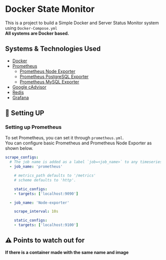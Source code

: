 # Docker State Monitor
This is a project to build a Simple Docker and Server Status Monitor system using `Docker-Compose.yml`  
**All systems are Docker based.**

## Systems & Technologies Used
- [Docker](https://www.docker.com/) 
- [Prometheus](https://prometheus.io/)
    - [Prometheus Node Exporter](https://github.com/prometheus/node_exporter)
    - [Prometheus PostgreSQL Exporter](https://github.com/prometheus-community/postgres_exporter)
    - [Prometheus MySQL Exporter](https://github.com/prometheus/mysqld_exporter) 
- [Google cAdvisor](https://github.com/google/cadvisor)
- [Redis](https://redis.io/)  
- [Grafana](https://grafana.com/)

## 🧭 Setting UP

### Setting up Prometheus
To set Prometheus, you can set it through `prometheus.yml`.  
You can configure basic Prometheus and Prometheus Node Exporter as shown below.

```yml
scrape_configs:
  # The job name is added as a label `job=<job_name>` to any timeseries scraped from this config.
  - job_name: 'prometheus'

    # metrics_path defaults to '/metrics'
    # scheme defaults to 'http'.

    static_configs:
    - targets: ['localhost:9090']

  - job_name: 'Node-exporter'

    scrape_interval: 10s

    static_configs:
    - targets: ['localhost:9100']
```

## ⚠️ Points to watch out for
**If there is a container made with the same name and image**
